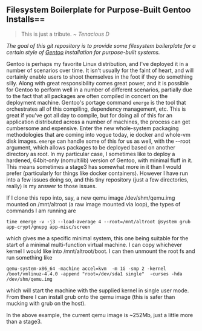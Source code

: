 ## Filesystem Boilerplate for Purpose-Built Gentoo Installs==

> This is just a tribute.
> ~ *Tenacious D*

*The goal of this git repository is to provide some filesystem boilerplate for
a certain style of [Gentoo](https://www.gentoo.org) installation for
purpose-built systems.*

Gentoo is perhaps my favorite Linux distribution, and I've deployed it in a
number of scenarios over time. It isn't usually for the faint of heart, and
will certainly enable users to shoot themselves in the foot if they do
something silly. Along with great responsibility comes great power, and it is
possible for Gentoo to perform well in a number of different scenarios,
partially due to the fact that all packages are often compiled in concert on
the deployment machine. Gentoo's portage command ```emerge``` is the tool that
orchestrates all of this compiling, dependency management, etc. This is great
if you've got all day to compile, but for doing all of this for an application
distributed across a number of machines, the process can get cumbersome and
expensive. Enter the new whole-system packaging methodologies that are coming
into vogue today, ie docker and whole-vm disk images. ```emerge``` can handle
some of this for us as well, with the --root argument, which allows packages to
be deployed based on another directory as root. In my particular case, I
sometimes like to deploy a hardened, 64bit-only (nomultilib) version of Gentoo,
with minimal fluff in it. This means sometimes a stage3 has somewhat more in it
than I would prefer (particularly for things like docker containers).  However
I have run into a few issues doing so, and this tiny repository (just a few
directories, really) is my answer to those issues.

If I clone this repo into, say, a new qemu image /dev/shm/qemu.img mounted on
/mnt/altroot (a raw image mounted via loop), the types of commands I am running
are 

```
time emerge -v -j3 --load-average 4 --root=/mnt/altroot @system grub app-crypt/gnupg app-misc/screen
```

which gives me a specific minimal system, this one being suitable for the start
of a minimal multi-function virtual machine. I can copy whichever kernel I
would like into /mnt/altroot/boot.  I can then unmount the root fs and run
something like

```
qemu-system-x86_64 -machine accel=kvm  -m 1G -smp 2 -kernel /boot/vmlinuz-4.4.0 -append "root=/dev/sda1 single"  -curses -hda /dev/shm/qemu.img
```

which will start the machine with the supplied kernel in single user mode. From
there I can install grub onto the qemu image (this is safer than mucking with
grub on the host).

In the above example, the current qemu image is ~252Mb, just a little more than
a stage3.


